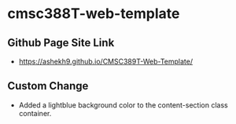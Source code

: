 # cmsc388T-web-template

## Github Page Site Link
- https://ashekh9.github.io/CMSC389T-Web-Template/

## Custom Change
- Added a lightblue background color to the content-section class container.
